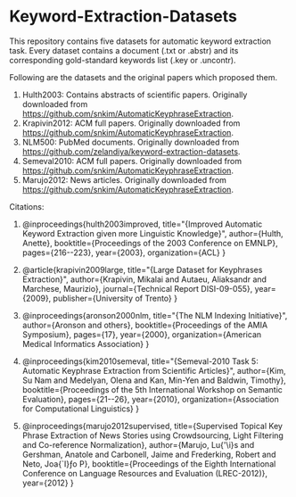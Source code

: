 # Keyword-Extraction-Datasets

This repository contains five datasets for automatic keyword extraction task. Every dataset contains a document (.txt or .abstr) and its corresponding gold-standard keywords list (.key or .uncontr).

Following are the datasets and the original papers which proposed them.

1. Hulth2003: Contains abstracts of scientific papers. Originally downloaded from https://github.com/snkim/AutomaticKeyphraseExtraction.
2. Krapivin2012: ACM full papers. Originally downloaded from https://github.com/snkim/AutomaticKeyphraseExtraction.
3. NLM500: PubMed documents. Originally downloaded from https://github.com/zelandiya/keyword-extraction-datasets.
4. Semeval2010: ACM full papers. Originally downloaded from https://github.com/snkim/AutomaticKeyphraseExtraction.
5. Marujo2012: News articles. Originally downloaded from https://github.com/snkim/AutomaticKeyphraseExtraction.

Citations:

1. @inproceedings{hulth2003improved,
  title="{Improved Automatic Keyword Extraction given more Linguistic Knowledge}",
  author={Hulth, Anette},
  booktitle={Proceedings of the 2003 Conference on EMNLP},
  pages={216--223},
  year={2003},
  organization={ACL}
}

2. @article{krapivin2009large,
  title="{Large Dataset for Keyphrases Extraction}",
  author={Krapivin, Mikalai and Autaeu, Aliaksandr and Marchese, Maurizio},
  journal={Technical Report DISI-09-055},
  year={2009},
  publisher={University of Trento}
}

3. @inproceedings{aronson2000nlm,
  title="{The NLM Indexing Initiative}",
  author={Aronson and others},
  booktitle={Proceedings of the AMIA Symposium},
  pages={17},
  year={2000},
  organization={American Medical Informatics Association}
}

4. @inproceedings{kim2010semeval,
  title="{Semeval-2010 Task 5: Automatic Keyphrase Extraction from Scientific Articles}",
  author={Kim, Su Nam and Medelyan, Olena and Kan, Min-Yen and Baldwin, Timothy},
  booktitle={Proceedings of the 5th International Workshop on Semantic Evaluation},
  pages={21--26},
  year={2010},
  organization={Association for Computational Linguistics}
}

5. @inproceedings{marujo2012supervised,
  title={Supervised Topical Key Phrase Extraction of News Stories using Crowdsourcing, Light Filtering and Co-reference Normalization},
  author={Marujo, Lu{\'\i}s and Gershman, Anatole and Carbonell, Jaime and Frederking, Robert and Neto, Joa{\`I}ƒo P},
  booktitle={Proceedings of the Eighth International Conference on Language Resources and Evaluation (LREC-2012)},
  year={2012}
}
